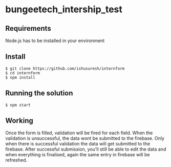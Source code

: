 # bungeetech_intership_test

## Requirements

Node.js has to be installed in your environment

## Install

    $ git clone https://github.com/ishusuresh/internform
    $ cd internform
    $ npm install
   
## Running the solution

    $ npm start

## Working
  Once the form is filled, validation will be fired for each field. When the validation is unsuccessful, the data wont be submitted to the firebase. 
  Only when there is successful validation the data will get submitted to the firebase. After successful submission, you'll still be able to edit the data and when everything is finalised, again the same entry in firebase will be refreshed.
